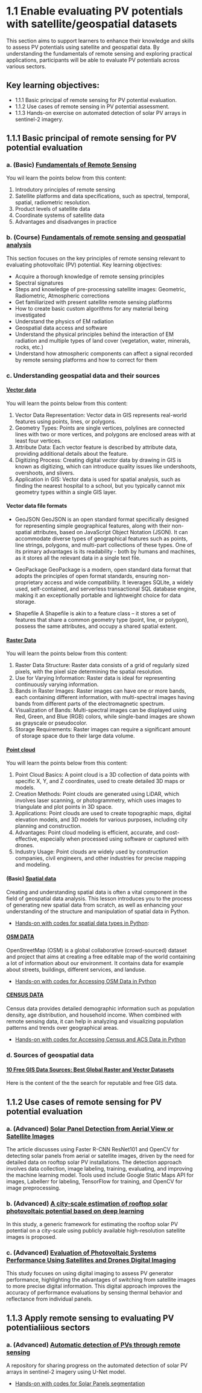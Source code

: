 # 1.1 Enable evaluating PV potentials with satellite/geospatial datasets
This section aims to support learners to enhance their knowledge and skills to assess PV potentials using satellite and geospatial data. By understanding the fundamentals of remote sensing and exploring practical applications, participants will be able to evaluate PV potentials across various sectors.

## Key learning objectives:
  - 1.1.1 Basic principal of remote sensing for PV potential evaluation.
  - 1.1.2 Use cases of remote sensing in PV potential assessment.
  - 1.1.3 Hands-on exercise on automated detection of solar PV arrays in sentinel-2 imagery.

## 1.1.1 Basic principal of remote sensing for PV potential evaluation

### a. (Basic) [Fundamentals of Remote Sensing](https://appliedsciences.nasa.gov/sites/default/files/2022-11/Fundamentals_of_RS_Edited_SC.pdf)

You wil learn the points below from this content:
1. Introdutory principles of remote sensing
2. Satellite platforms and data specifications, such as spectral, temporal, spatial, radiometric resolution.
3. Product levels of satellite data
4. Coordinate systems of satellite data
5. Advantages and disadvanges in practice

<!--
#### What is remote sensing?
- Remote sensing involves obtaining information about objects from a distance, with photography being a common method. 
- Data collection can be ground-based, airborne, or spaceborne, and depends on the information needed, the level of detail, and data frequency.
- The energy from the sun, known as electromagnetic radiation, is reflected, absorbed, and emitted by Earth's atmosphere and surface. Satellites with sensors measure this radiation to analyze various features of Earth's spheres. The electromagnetic spectrum includes all wave frequencies, though most are undetectable by the human eye. Different materials have unique spectral signatures based on their reflectance and absorption of different wavelengths. For instance, vegetation reflects near-infrared light, making healthy plants appear green, while water absorbs longer wavelengths, making it appear blue. Atmospheric correction helps obtain accurate surface reflectance by removing atmospheric scattering and absorption effects.

#### Satellite characteristics
- Orbits: Polar/Non-Polar Orbit vs. Geostationary
- Energy Source: Passive vs. Active
- Solar and Terrestrial Spectra: Visible, UV, IR, Microwave
- Measurement Technique: Scanning; Non-Scanning; Imager; Sounders
- Resolution Type and Quality: Spatial, Temporal, Spectral, Radiometric
- Application: Weather, Ocean Color, Land Mapping, Air Quality, Radiation Budget, etc.

#### Satellite data processing levels
Satellite data is available at different stages (or levels) of processing, going from raw data collected from the satellite to polished products that visualize information.
- Level 0 & 1 is the raw instrument data that may be time-referenced. It is the most difficult to use.
- Level 2 is Level 1 data that has been converted into a geophysical quantity through a computer algorithm (known as retrieval). This data is geo-referenced and calibrated.
- Level 3 is Level 2 data that has been mapped on a uniform space-time grid and quality controlled.
- Level 4 is Level 3 data that has been combined with models or other instrument data.

#### Projections and coordinate systems
- All spatial data, including satellite imagery, must be indexed, or georeferenced, to a fixed point on Earth’s surface.
- Pairing a data point or pixel with a specific location on the ground requires a coordinate reference system (CRS).
- Two types of coordinate systems are commonly used, geographic and projected.

#### Advantages and disadvantages of remote sensing
##### Advantages
- Provides information where there are no ground-based measurements.
- Provides globally consistent observations.
- Provides continuous monitoring of our planet.
- Earth systems models integrate surface -based and remote sensing observations and provide uniformly gridded, frequent information of water resources data parameters.
- Data are freely available and there are web -based tools for data analysis.
##### Disadvantages
- It is very difficult to obtain high spectral, spatial, temporal, and radiometric resolution all at the same time.
- Large amounts of data in a variety of formats can lead to more time and processing.
- Applying satellite data may require additional processing, visualization, and other tools.
- While the data are generally validated with selected surface measurements, regional and local assessment is recommended.
  
#### Remote sensing terminology
- Coordinate Reference System: A coordinate-based local, regional, or global system used to locate geographical entities.
- Spatial Resolution: The ground surface area that forms one pixel in the image.
- Georeference: To link spatial data to its correct location.
- et.s
-->

### b. (Course) [Fundamentals of remote sensing and geospatial analysis](https://www.udemy.com/course/introduction-to-remote-sensing-1/?couponCode=LETSLEARNNOWPP)
This section focuses on the key principles of remote sensing relevant to evaluating photovoltaic (PV) potential. 
Key learning objectives:
- Acquire a thorough knowledge of remote sensing principles
- Spectral signatures
- Steps and knowledge of pre-processing satellite images: Geometric, Radiometric, Atmospheric corrections
- Get familiarized with present satellite remote sensing platforms
- How to create basic custom algorithms for any material being investigated
- Understand the physics of EM radiation
- Geospatial data access and software
- Understand the physical principles behind the interaction of EM radiation and multiple types of land cover (vegetation, water, minerals, rocks, etc.)
- Understand how atmospheric components can affect a signal recorded by remote sensing platforms and how to correct for them

### c. Understanding geospatial data and their sources
#### [Vector data](https://docs.qgis.org/3.34/en/docs/gentle_gis_introduction/vector_data.html)

You will learn the points below from this content:
1. Vector Data Representation: Vector data in GIS represents real-world features using points, lines, or polygons.
2. Geometry Types: Points are single vertices, polylines are connected lines with two or more vertices, and polygons are enclosed areas with at least four vertices.
3. Attribute Data: Each vector feature is described by attribute data, providing additional details about the feature.
4. Digitizing Process: Creating digital vector data by drawing in GIS is known as digitizing, which can introduce quality issues like undershoots, overshoots, and slivers.
5. Application in GIS: Vector data is used for spatial analysis, such as finding the nearest hospital to a school, but you typically cannot mix geometry types within a single GIS layer.

<!--
- Point
A point is composed of one coordinate pair representing a specific location in a coordinate system. Points are the most basic geometric primitives having no length or area.

- Line String
Lines usually represent features that are linear in nature. For example, maps show rivers, roads, and pipelines as vector lines.

- Polygon
Polygon features are enclosed areas like dams, islands, country boundaries and so on. Like polyline features, polygons are created from a series of vertices that are connected with a continuous line. 
-->

#### Vector data file formats
- GeoJSON
GeoJSON is an open standard format specifically designed for representing simple geographical features, along with their non-spatial attributes, based on JavaScript Object Notation (JSON). It can accommodate diverse types of geographical features such as points, line strings, polygons, and multi-part collections of these types. One of its primary advantages is its readability - both by humans and machines, as it stores all the relevant data in a single text file.

- GeoPackage
GeoPackage is a modern, open standard data format that adopts the principles of open format standards, ensuring non-proprietary access and wide compatibility. It leverages SQLite, a widely used, self-contained, and serverless transactional SQL database engine, making it an exceptionally portable and lightweight choice for data storage.

- Shapefile
A Shapefile is akin to a feature class – it stores a set of features that share a common geometry type (point, line, or polygon), possess the same attributes, and occupy a shared spatial extent.

#### [Raster Data](https://docs.qgis.org/3.34/en/docs/gentle_gis_introduction/raster_data.html)

You will learn the points below from this content:
1. Raster Data Structure: Raster data consists of a grid of regularly sized pixels, with the pixel size determining the spatial resolution.
2. Use for Varying Information: Raster data is ideal for representing continuously varying information.
3. Bands in Raster Images: Raster images can have one or more bands, each containing different information, with multi-spectral images having bands from different parts of the electromagnetic spectrum.
4. Visualization of Bands: Multi-spectral images can be displayed using Red, Green, and Blue (RGB) colors, while single-band images are shown as grayscale or pseudocolor.
5. Storage Requirements: Raster images can require a significant amount of storage space due to their large data volume.

#### [Point cloud](https://flyguys.com/point-cloud/#:~:text=A%20point%20cloud%20is%20a%20collection%20of%20individual,it%20creates%20a%20three%20dimensional%20map%20or%20model.)

You will learn the points below from this content:
1. Point Cloud Basics: A point cloud is a 3D collection of data points with specific X, Y, and Z coordinates, used to create detailed 3D maps or models.
2. Creation Methods: Point clouds are generated using LiDAR, which involves laser scanning, or photogrammetry, which uses images to triangulate and plot points in 3D space.
3. Applications: Point clouds are used to create topographic maps, digital elevation models, and 3D models for various purposes, including city planning and construction.
4. Advantages: Point cloud modeling is efficient, accurate, and cost-effective, especially when processed using software or captured with drones.
5. Industry Usage: Point clouds are widely used by construction companies, civil engineers, and other industries for precise mapping and modeling.

<!--
A point cloud is a collection of individual data points in a three-dimensional plane with each point having a set coordinate on the X, Y, and Z axis. When each point is placed together, it creates a three dimensional map or model. For example, if the data compiled to create the point cloud is taken from a neighborhood, it will show the location of each building, tree, and power line, along with its elevation relative to the ground. Depending on the data gathered and how dense the point cloud is, the more details and specific types of terrain and structures you’ll see.

Point clouds are generally created in one of two ways, LiDAR and photogrammetry, and are georeferenced for accuracy.

- LiDAR
Light Detection and Ranging, or LiDAR, is a remote sensing method that scans an area with a laser and then measures the light’s reflection and range from the earth’s surface. This data is cross-referenced with GPS and inertial measurement units and each pulse of the scanner creates a data point. Because laser scanners can have a scan speed of well over a million points per second, LiDAR is the most accurate, detailed, and precise way to create a point cloud.

- Photogrammetry
Photogrammetry creates measurements using a series of images. The photographs are taken from different locations, and points are triangulated then plotted on the three dimensional space. Drones can take thousands of pictures of an area from different angles and analysts can process the images together to develop a point cloud, filling minimal gaps with surface reconstruction.
-->

#### (Basic) [Spatial data](https://pygis.io/docs/c_features.html)
Creating and understanding spatial data is often a vital component in the field of geospatial data analysis. This lesson introduces you to the process of generating new spatial data from scratch, as well as enhancing your understanding of the structure and manipulation of spatial data in Python.

-  [Hands-on with codes for spatial data types in Python](4*/code/4.1.1spatial_data.ipynb): 

#### [OSM DATA](https://pygis.io/docs/d_access_osm.html)
OpenStreetMap (OSM) is a global collaborative (crowd-sourced) dataset and project that aims at creating a free editable map of the world containing a lot of information about our environment. It contains data for example about streets, buildings, different services, and landuse.

-  [Hands-on with codes for Accessing OSM Data in Python](code/4.1.1access_osm.ipynb)

#### [CENSUS DATA](https://pygis.io/docs/d_access_census.html)
Census data provides detailed demographic information such as population density, age distribution, and household income. When combined with remote sensing data, it can help in analyzing and visualizing population patterns and trends over geographical areas.
-  [Hands-on with codes for Accessing Census and ACS Data in Python](code/4.1.1access_census.ipynb)

### d. Sources of geospatial data

#### [10 Free GIS Data Sources: Best Global Raster and Vector Datasets](https://gisgeography.com/best-free-gis-data-sources-raster-vector/)

Here is the content of the the search for reputable and free GIS data.

<!--
Here is the list to turbo-charge the search for reputable and free GIS data.

**1. Natural Earth Data:** Natural Earth Data is an excellent resource for cartographers, offering key cultural and physical vector GIS datasets on a global scale, along with beautiful hillshade relief raster datasets. Being in the public domain, it allows unrestricted use, modification, and distribution. Given these benefits, it's highly recommended to download Natural Earth Data for your mapping needs.

  Advantages
  - Download global free GIS data in the public domain.
  - Supported by the North American Cartographic Information Society (NACIS).

  Data Types
  - Cultural, physical, and raster (basemap) data.
  - Quick start kit (MXD and QGS files) with all the essential stylized layers.

**2. USGS Earth Explorer:** The USGS Earth Explorer is a leading free source for satellite and aerial imagery, offering data globally. Its user-friendly interface simplifies access to remote sensing data, and a bulk download application is available for multiple datasets. Registration is free.

  Advantages
  - Satellite imagery is worldwide and not just within the United States.
  - User interface is state-of-the-art with easy-to-use filters.

  Data Types
  - Landsat, Sentinel-2, and land cover.
  - Digital Elevation Models such as NASA’s ASTER and SRTM.

**3. OpenStreetMap:** OpenStreetMap (OSM) leverages crowdsourcing to provide highly detailed GIS data, though accuracy can vary since it's created by the public. Generally, the accuracy is good, and the data is continually improved by users. For GIS analysts seeking free street-level data, OSM is ideal, potentially offering the largest inventory of buildings globally.

  Advantages
  - Highly detailed free GIS data with different levels of accuracy and completeness.
  - Often updated by GIS users across the world.
  
  Data Types
  - High spatial resolution cultural vector data such as buildings, roads, and waterways.
  - Format (PBF) can be difficult to convert into geospatial format

**4. Esri Open Data Hub:** The Esri Open Data Hub is a valuable resource for free GIS data, hosting over 250,000 datasets from more than 5,000 organizations worldwide. Though it may require sifting through unmerged data, the comprehensive search features, including map previews and various download formats, make it an excellent tool for finding specific GIS data. Its extensive collection makes it one of the most thorough sources available.

  Advantages
  - As of 2020, it has 250,000+ open data sets from over 5,000+ organizations worldwide.
  - Managed by the largest commercial GIS organization in the world.
  
  Data Types
  - Download formats are in spreadsheets, KML, and shapefile.
  - APIs are OGC WMS, GeoJSON, and GeoService.

**5. NASA’s Socioeconomic Data and Applications Center (SEDAC):** NASA’s Socioeconomic Data and Applications Center (SEDAC) provides a range of global GIS data highlighting human-environment interactions. Its flagship product, the gridded population of the world, includes detailed population characteristics and has over 800 citations. The data, including global urban and local extents from nighttime lights, can be viewed as thematic maps or assembled manually. The SEDAC map viewer enhances accessibility to this socioeconomic data.

  Advantages
  - Flagship data is its gridded population of the world.
  - Global socioeconomic data comes from 15 different themes.
  
  Data Types
  - Socioeconomic data includes a range of topics such as agriculture, climate and health.

**6. UNEP Environmental Data Explorer:** The United Nations Environment Programme (UNEP) is a key source for UN data, offering over 500 variables including freshwater, climate, and health data. While the interface can be challenging to navigate, using the advanced filter for "Geospatial Data Sets" allows you to download free GIS data on topics like climate, disasters, and ecosystems.

  Advantages
  - Spatial and non-spatial data on a variety of themes.
  - Display maps, graphs, and tables on the fly.
  
  Data Types
  - Themes include population, forests, emissions, disasters, and GDP for spatial and non-spatial data.

**7. NASA Earth Observations (NEO):** NASA’s Earth Observations (NEO) provides daily snapshots of Earth's climate and environmental conditions through over 50 global datasets focused on five themes, mostly climate-related. Data includes aerosols, chlorophyll, and sea surface temperature, all available for free download in JPEG, GeoTIFF, and Google Earth formats.

  Advantages
  - Spatial and non-spatial data on a variety of themes.
  - Display maps, graphs, and tables on the fly.
  
  Data Types
  - All raster grids are atmosphere, energy, land, life, and ocean GIS data.

**8. Sentinel Satellite Data:** Sentinel-2 offers the highest resolution satellite imagery available for free, accessible through the Copernicus Browser. After registering and creating an account, users can select an area of interest, choose between S2A or S2B products, and download the desired data. The Copernicus Browser also includes Sentinel-1 synthetic aperture radar, so users should carefully select their downloads.

  Advantages
  - 10-meter resolution satellite data readily available at your fingertips.
  - Sentinel 2 data has 11 spectral bands including red, green, blue, and near-infrared.
  
  Data Types
  - Raster data – 11 channels from Sentinel-2. Synthetic aperture radar from Sentinel-1.

**9. Open Topography:** OpenTopography offers 465 high-resolution datasets, primarily point clouds, with some in raster format. While most data covers the United States, there is also coverage in Europe, Asia, and Australia.

  Advantages
  - Select regions in the world and search available LiDAR data.
  - If LiDAR is unavailable, coarse global DEMs are available for download.
  
  Data Types
  - LiDAR (90% in the United States, Canada, Australia, Brazil, Haiti, Mexico, and Puerto Rico).
  - Subscription-based with OT+

**10. Terra Populus:** Terra Populus (TerraPop) integrates census data from over 160 countries, spanning up to six decades for household-level and aggregate data in more than 80 countries. It allows exploration of temporal and spatial changes in the human-environment system, accessible to both researchers and the public. TerraPop includes data on land cover, land use, and climate, supported by the National Science Foundation and the University of Minnesota, with ongoing updates.

  Advantages
  - User-friendly interface with customized temporal data delivery.
  
  Data Types
  - Micro and environmental data describing land cover, land use, and climate.
-->

## 1.1.2 Use cases of remote sensing for PV potential evaluation

### a. (Advanced) [Solar Panel Detection from Aerial View or Satellite Images](https://medium.com/analytics-vidhya/solar-panel-detection-from-aerial-view-or-satellite-images-648c22c260ba)

  The article discusses using Faster R-CNN ResNet101 and OpenCV for detecting solar panels from aerial or satellite images, driven by the need for detailed data on rooftop solar PV installations. The detection approach involves data collection, image labeling, training, evaluating, and improving the machine learning model. Tools used include Google Static Maps API for images, Labellerr for labeling, TensorFlow for training, and OpenCV for image preprocessing.

### b. (Advanced) [A city-scale estimation of rooftop solar photovoltaic potential based on deep learning](https://felix-rz.github.io/pdf/2021_city-scale.pdf)

  In this study, a generic framework for estimating the rooftop solar PV potential on a city-scale using publicly available high-resolution satellite images is proposed.

### c. (Advanced) [Evaluation of Photovoltaic Systems Performance Using Satellites and Drones Digital Imaging](https://www.researchgate.net/publication/380548519_Evaluation_of_Photovoltaic_Systems_Performance_Using_Satellites_and_Drones_Digital_Imaging)

  This study focuses on using digital imaging to assess PV generator performance, highlighting the advantages of switching from satellite images to more precise digital information. This digital approach improves the accuracy of performance evaluations by sensing thermal behavior and reflectance from individual panels.

## 1.1.3 Apply remote sensing to evaluating PV potentialiious sectors
### a. (Advanced) [Automatic detection of PVs through remote sensing](https://github.com/Lkruitwagen/remote-sensing-solar-pv/blob/master/dispatch_learning_jobs.ipynb)

A repository for sharing progress on the automated detection of solar PV arrays in sentinel-2 imagery using U-Net model.
-  [Hands-on with codes for Solar Panels segmentation](code/1.1.1.solar-panels-segmentation-u-net.ipynb)
 


```python

```
